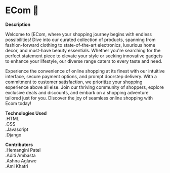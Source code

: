 # ECom 🛒

**Description**


Welcome to [ECom, where your shopping journey begins with endless possibilities! Dive into our curated collection of products, spanning from fashion-forward clothing to state-of-the-art electronics, luxurious home decor, and must-have beauty essentials. Whether you're searching for the perfect statement piece to elevate your style or seeking innovative gadgets to enhance your lifestyle, our diverse range caters to every taste and need.

Experience the convenience of online shopping at its finest with our intuitive interface, secure payment options, and prompt doorstep delivery. With a commitment to customer satisfaction, we prioritize your shopping experience above all else. Join our thriving community of shoppers, explore exclusive deals and discounts, and embark on a shopping adventure tailored just for you. Discover the joy of seamless online shopping with Ecom today!


**Technologies Used**<br>
.HTML<br>
.CSS<br>
.Javascript<br>
.Django<br>

**Contributors**<br>
.Hemangini Patel<br>
.Aditi Ambasta<br>
.Ashna Aglawe<br>
.Ami Khatri<br>





